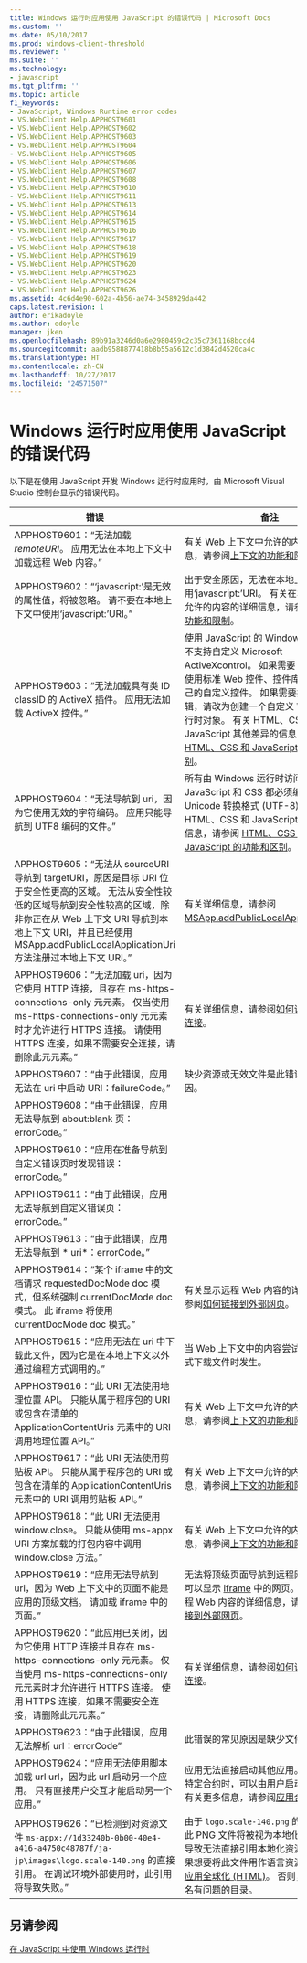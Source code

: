 ```yaml
---
title: Windows 运行时应用使用 JavaScript 的错误代码 | Microsoft Docs
ms.custom: ''
ms.date: 05/10/2017
ms.prod: windows-client-threshold
ms.reviewer: ''
ms.suite: ''
ms.technology:
- javascript
ms.tgt_pltfrm: ''
ms.topic: article
f1_keywords:
- JavaScript, Windows Runtime error codes
- VS.WebClient.Help.APPHOST9601
- VS.WebClient.Help.APPHOST9602
- VS.WebClient.Help.APPHOST9603
- VS.WebClient.Help.APPHOST9604
- VS.WebClient.Help.APPHOST9605
- VS.WebClient.Help.APPHOST9606
- VS.WebClient.Help.APPHOST9607
- VS.WebClient.Help.APPHOST9608
- VS.WebClient.Help.APPHOST9610
- VS.WebClient.Help.APPHOST9611
- VS.WebClient.Help.APPHOST9613
- VS.WebClient.Help.APPHOST9614
- VS.WebClient.Help.APPHOST9615
- VS.WebClient.Help.APPHOST9616
- VS.WebClient.Help.APPHOST9617
- VS.WebClient.Help.APPHOST9618
- VS.WebClient.Help.APPHOST9619
- VS.WebClient.Help.APPHOST9620
- VS.WebClient.Help.APPHOST9623
- VS.WebClient.Help.APPHOST9624
- VS.WebClient.Help.APPHOST9626
ms.assetid: 4c6d4e90-602a-4b56-ae74-3458929da442
caps.latest.revision: 1
author: erikadoyle
ms.author: edoyle
manager: jken
ms.openlocfilehash: 89b91a3246d0a6e2980459c2c35c7361168bccd4
ms.sourcegitcommit: aadb9588877418b8b55a5612c1d3842d4520ca4c
ms.translationtype: HT
ms.contentlocale: zh-CN
ms.lasthandoff: 10/27/2017
ms.locfileid: "24571507"
---
```

# <a name="error-codes-for-windows-runtime-apps-using-javascript"></a>Windows 运行时应用使用 JavaScript 的错误代码
以下是在使用 JavaScript 开发 Windows 运行时应用时，由 Microsoft Visual Studio 控制台显示的错误代码。
  
错误 | 备注
----- | -------
APPHOST9601：“无法加载 *remoteURI*。 应用无法在本地上下文中加载远程 Web 内容。” | 有关 Web 上下文中允许的内容的详细信息，请参阅[上下文的功能和限制](https://msdn.microsoft.com/en-us/library/windows/apps/xaml/hh465373.aspx)。
APPHOST9602：“‘javascript:’是无效的属性值，将被忽略。 请不要在本地上下文中使用‘javascript:’URI。” | 出于安全原因，无法在本地上下文中使用‘javascript:’URI。 有关在本地上下文中允许的内容的详细信息，请参阅[上下文的功能和限制](https://msdn.microsoft.com/en-us/library/windows/apps/xaml/hh465373.aspx)。
APPHOST9603：“无法加载具有类 ID classID 的 ActiveX 插件。  应用无法加载 ActiveX 控件。” | 使用 JavaScript 的 Windows 运行时应用不支持自定义 Microsoft ActiveXcontrol。 如果需要 UI 控件，请使用标准 Web 控件、控件库，或创建自己的自定义控件。 如果需要执行自定义逻辑，请改为创建一个自定义 Windows 运行时对象。 有关 HTML、CSS 和 JavaScript 其他差异的信息，请参阅 [HTML、CSS 和 JavaScript 的功能和区别](https://msdn.microsoft.com/en-us/library/windows/apps/xaml/hh465380.aspx)。
APPHOST9604：“无法导航到 uri，因为它使用无效的字符编码。  应用只能导航到 UTF8 编码的文件。” | 所有由 Windows 运行时访问的 HTML、JavaScript 和 CSS 都必须编码为 8 位 Unicode 转换格式 (UTF-8)。 有关 HTML、CSS 和 JavaScript 其他差异的信息，请参阅 [HTML、CSS 和 JavaScript 的功能和区别](https://msdn.microsoft.com/en-us/library/windows/apps/xaml/hh465380.aspx)。
APPHOST9605：“无法从 sourceURI 导航到 targetURI，原因是目标 URI 位于安全性更高的区域。 无法从安全性较低的区域导航到安全性较高的区域，除非你正在从 Web 上下文 URI 导航到本地上下文 URI，并且已经使用 MSApp.addPublicLocalApplicationUri 方法注册过本地上下文 URI。” | 有关详细信息，请参阅 [MSApp.addPublicLocalApplicationUri](https://msdn.microsoft.com/en-us/library/windows/apps/xaml/hh465759.aspx)。
APPHOST9606：“无法加载 uri，因为它使用 HTTP 连接，且存在 ms-https-connections-only 元元素。 仅当使用 ms-https-connections-only 元元素时才允许进行 HTTPS 连接。 请使用 HTTPS 连接，如果不需要安全连接，请删除此元元素。” | 有关详细信息，请参阅[如何请求 HTTPS 连接](https://msdn.microsoft.com/en-us/library/windows/apps/xaml/hh452771.aspx)。
APPHOST9607：“由于此错误，应用无法在 uri 中启动 URI：failureCode。” | 缺少资源或无效文件是此错误的常见原因。
APPHOST9608：“由于此错误，应用无法导航到 about:blank 页：errorCode。” | 
APPHOST9610：“应用在准备导航到自定义错误页时发现错误：errorCode。” |
APPHOST9611：“由于此错误，应用无法导航到自定义错误页：errorCode。” |
APPHOST9613：“由于此错误，应用无法导航到 * uri*：errorCode。” | 
APPHOST9614：“某个 iframe 中的文档请求 requestedDocMode doc 模式，但系统强制 currentDocMode doc 模式。 此 iframe 将使用 currentDocMode doc 模式。” | 有关显示远程 Web 内容的详细信息，请参阅[如何链接到外部网页](https://msdn.microsoft.com/en-us/library/windows/apps/xaml/hh780594.aspx)。
APPHOST9615：“应用无法在 uri 中下载此文件，因为它是在本地上下文以外通过编程方式调用的。” | 当 Web 上下文中的内容尝试通过编程方式下载文件时发生。
APPHOST9616：“此 URI 无法使用地理位置 API。  只能从属于程序包的 URI 或包含在清单的 ApplicationContentUris 元素中的 URI 调用地理位置 API。” | 有关 Web 上下文中允许的内容的详细信息，请参阅[上下文的功能和限制](https://msdn.microsoft.com/en-us/library/windows/apps/xaml/hh465373.aspx)。
APPHOST9617：“此 URI 无法使用剪贴板 API。  只能从属于程序包的 URI 或包含在清单的 ApplicationContentUris 元素中的 URI 调用剪贴板 API。” | 有关 Web 上下文中允许的内容的详细信息，请参阅[上下文的功能和限制](https://msdn.microsoft.com/en-us/library/windows/apps/xaml/hh465373.aspx)。
APPHOST9618：“此 URI 无法使用 window.close。  只能从使用 ms-appx URI 方案加载的打包内容中调用 window.close 方法。” | 有关 Web 上下文中允许的内容的详细信息，请参阅[上下文的功能和限制](https://msdn.microsoft.com/en-us/library/windows/apps/xaml/hh465373.aspx)。
APPHOST9619：“应用无法导航到 uri，因为 Web 上下文中的页面不能是应用的顶级文档。 请加载 iframe 中的页面。” | 无法将顶级页面导航到远程网页，但应用可以显示 [iframe](https://msdn.microsoft.com/en-us/library/ms535258(v=vs.85).aspx) 中的网页。 有关显示远程 Web 内容的详细信息，请参阅[如何链接到外部网页](https://msdn.microsoft.com/en-us/library/windows/apps/xaml/hh780594.aspx)。
APPHOST9620：“此应用已关闭，因为它使用 HTTP 连接并且存在 ms-https-connections-only 元元素。 仅当使用 ms-https-connections-only 元元素时才允许进行 HTTPS 连接。 使用 HTTPS 连接，如果不需要安全连接，请删除此元元素。” | 有关详细信息，请参阅[如何请求 HTTPS 连接](https://msdn.microsoft.com/en-us/library/windows/apps/xaml/hh452771.aspx)。
APPHOST9623：“由于此错误，应用无法解析 url：errorCode” | 此错误的常见原因是缺少文件。  
APPHOST9624：“应用无法使用脚本加载 url url，因为此 url 启动另一个应用。 只有直接用户交互才能启动另一个应用。” | 应用无法直接启动其他应用。 当应用实现特定合约时，可以由用户启动其他应用。 有关更多信息，请参阅[应用合约和扩展](https://msdn.microsoft.com/en-us/library/windows/apps/xaml/hh464906.aspx)。
APPHOST9626：“已检测到对资源文件 `ms-appx://1d33240b-0b00-40e4-a416-a4750c48787f/ja-jp\images\logo.scale-140.png` 的直接引用。 在调试环境外部使用时，此引用将导致失败。” | 由于 `logo.scale-140.png` 的文件路径，此 PNG 文件将被视为本地化资源，从而导致无法直接引用本地化资源的错误。 如果想要将此文件用作语言资源，请参阅[使应用全球化 (HTML)](https://msdn.microsoft.com/en-us/library/windows/apps/xaml/hh465006.aspx)。 否则，请尝试重命名有问题的目录。
  
## <a name="see-also"></a>另请参阅  
 [在 JavaScript 中使用 Windows 运行时](../jswinrt/using-the-windows-runtime-in-javascript.md)